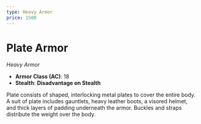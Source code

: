 ```yaml
---
type: Heavy Armor
price: 1500
---
```

# Plate Armor

*Heavy Armor*

- **Armor Class (AC)**: 18
- **Stealth**: **Disadvantage on Stealth**


Plate consists of shaped, interlocking metal plates to cover the entire body. A suit of plate includes gauntlets, heavy leather boots, a visored helmet, and thick layers of padding underneath the armor. Buckles and straps distribute the weight over the body.